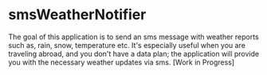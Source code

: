 # smsWeatherNotifier
The goal of this application is to send an sms message with weather reports such as, rain, snow, temperature etc.
It's especially useful when you are traveling abroad, and you don't have a data plan; the application will provide you with the necessary
weather updates via sms. [Work in Progress]
